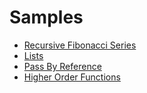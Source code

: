 # Samples

* [Recursive Fibonacci Series](./fib.cl)
* [Lists](./list.cl)
* [Pass By Reference](./pass-by-ref.cl)
* [Higher Order Functions](./h-ord-funcs2.cl)
